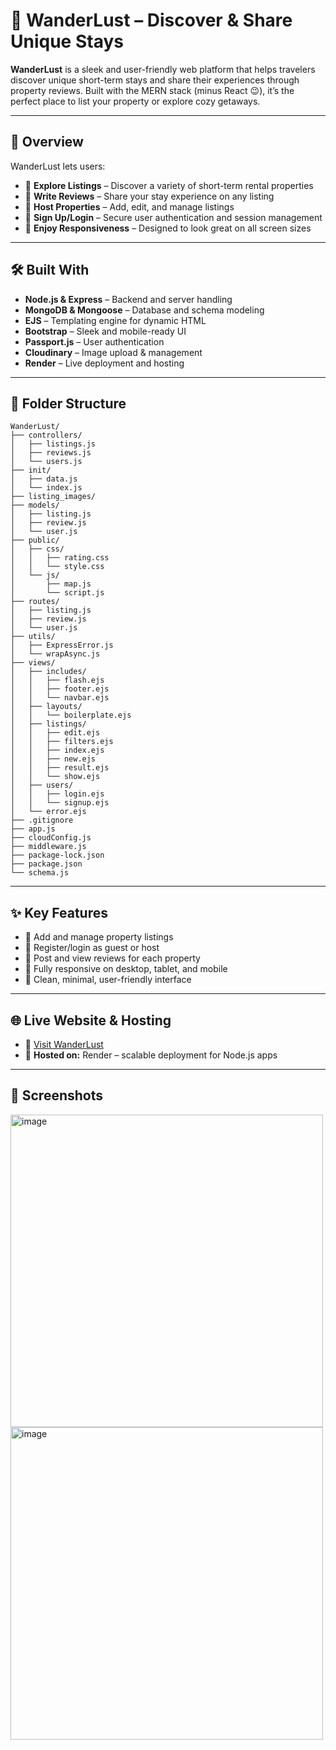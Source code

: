 # 🧭 WanderLust – Discover & Share Unique Stays

**WanderLust** is a sleek and user-friendly web platform that helps travelers discover unique short-term stays and share their experiences through property reviews. Built with the MERN stack (minus React 😉), it’s the perfect place to list your property or explore cozy getaways.

---

## 📖 Overview

WanderLust lets users:

- 🏡 **Explore Listings** – Discover a variety of short-term rental properties  
- 📝 **Write Reviews** – Share your stay experience on any listing  
- 👤 **Host Properties** – Add, edit, and manage listings 
- 🔐 **Sign Up/Login** – Secure user authentication and session management  
- 📱 **Enjoy Responsiveness** – Designed to look great on all screen sizes

---

## 🛠️ Built With

- **Node.js & Express** – Backend and server handling  
- **MongoDB & Mongoose** – Database and schema modeling  
- **EJS** – Templating engine for dynamic HTML  
- **Bootstrap** – Sleek and mobile-ready UI  
- **Passport.js** – User authentication  
- **Cloudinary** – Image upload & management  
- **Render** – Live deployment and hosting

---

## 📂 Folder Structure
```
WanderLust/
├── controllers/
│   ├── listings.js
│   ├── reviews.js
│   └── users.js
├── init/
│   ├── data.js
│   └── index.js
├── listing_images/
├── models/
│   ├── listing.js
│   ├── review.js
│   └── user.js
├── public/
│   ├── css/
│   │   ├── rating.css
│   │   └── style.css
│   └── js/
│       ├── map.js
│       └── script.js
├── routes/
│   ├── listing.js
│   ├── review.js
│   └── user.js
├── utils/
│   ├── ExpressError.js
│   └── wrapAsync.js
├── views/
│   ├── includes/
│   │   ├── flash.ejs
│   │   ├── footer.ejs
│   │   └── navbar.ejs
│   ├── layouts/
│   │   └── boilerplate.ejs
│   ├── listings/
│   │   ├── edit.ejs
│   │   ├── filters.ejs
│   │   ├── index.ejs
│   │   ├── new.ejs
│   │   ├── result.ejs
│   │   └── show.ejs
│   ├── users/
│   │   ├── login.ejs
│   │   └── signup.ejs
│   └── error.ejs
├── .gitignore
├── app.js
├── cloudConfig.js
├── middleware.js
├── package-lock.json
├── package.json
└── schema.js
```
---

## ✨ Key Features

- 📸 Add and manage property listings  
- 👥 Register/login as guest or host  
- 💬 Post and view reviews for each property  
- 📱 Fully responsive on desktop, tablet, and mobile  
- 🧼 Clean, minimal, user-friendly interface

---

## 🌐 Live Website & Hosting

- 🔗 [Visit WanderLust](https://wanderlust-qgxn.onrender.com/listings)  
- 🚀 **Hosted on:** Render – scalable deployment for Node.js apps

---

## 📸 Screenshots
<img width="500" alt="image" src="https://github.com/user-attachments/assets/e5959f1b-ad00-4e54-a802-df4fbb3666d2" />
<img width="500" alt="image" src="https://github.com/user-attachments/assets/3ec461e1-03d9-4bf2-8016-a5d33d2a591a" />
